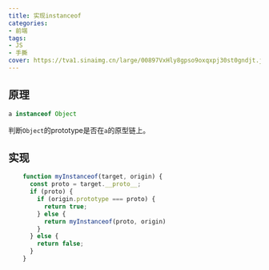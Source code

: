 ```yaml
---
title: 实现instanceof
categories:
- 前端
tags:
- JS
- 手撕
cover: https://tva1.sinaimg.cn/large/00897VxHly8gpso9oxqxpj30st0gndjt.jpg
---
```

## 原理

```js
a instanceof Object
```

判断`Object`的prototype是否在`a`的原型链上。

## 实现

```js
    function myInstanceof(target, origin) {
      const proto = target.__proto__;
      if (proto) {
        if (origin.prototype === proto) {
          return true;
        } else {
          return myInstanceof(proto, origin)
        }
      } else {
        return false;
      }
    }
```

